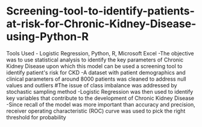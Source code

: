 # Screening-tool-to-identify-patients-at-risk-for-Chronic-Kidney-Disease-using-Python-R
Tools Used - Logistic Regression, Python, R, Microsoft Excel 
-The objective was to use statistical analysis to identify the key parameters of Chronic Kidney Disease upon which this model can be used a screening tool to identify patient's risk for CKD 
-A dataset with patient demographics and clinical parameters of around 8000 patients was cleaned to address null values and outliers #The issue of class imbalance was addressed by stochastic sampling method 
-Logistic Regression was then used to identify key variables that contribute to the development of Chronic Kidney Disease 
-Since recall of the model was more important than accuracy and precision, receiver operating characteristic (ROC) curve was used to pick the right threshold for probability
